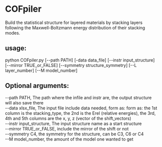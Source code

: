 # COFpiler

Build the statistical structure for layered materials by stacking layers following the Maxwell-Boltzmann energy distribution of their stacking modes.

## usage:
python COFpiler.py [--path PATH] [-data data_file] [--instr input_structure] [--mirror TRUE_or_FALSE] [--symmetry structure_symmetry] [--L layer_number] [--M model_number]

## Optional arguments: 
--path PATH, The path where the infile and instr are, the output structure will also save there  
--data xlsx_file, The input file include data needed, form as: form as: the 1st column is the stacking_type, the 2nd is the Erel (relative energies), the 3rd, 4th and 5th columns are the x, y, z (vector of the shift_vectors)   
--instr input_structure, The input structure name as a start structure   
--mirror TRUE_or_FALSE, include the mirror of the shift or not   
--symmetry C4, the symmetry for the structure, can be C3, C6 or C4   
--M model_number, the amount of the model one wanted to get  
